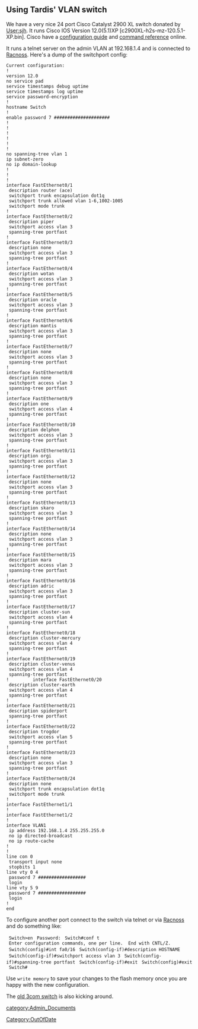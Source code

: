 ## Using Tardis' VLAN switch

We have a very nice 24 port Cisco Catalyst 2900 XL switch donated by
[User:sjh](User:sjh "wikilink"). It runs Cisco IOS Version 12.0(5.1)XP
\[c2900XL-h2s-mz-120.5.1-XP.bin\]. Cisco have a [configuration
guide](http://www.cisco.com/en/US/products/hw/switches/ps637/products_configuration_guide_book09186a008007e82a.html)
and [command
reference](http://www.cisco.com/en/US/products/hw/switches/ps637/products_command_reference_book09186a00800d855e.html)
online.

It runs a telnet server on the admin VLAN at 192.168.1.4 and is
connected to [Racnoss](Racnoss "wikilink"). Here's a dump of the
switchport config:

    Current configuration:
    !
    version 12.0
    no service pad
    service timestamps debug uptime
    service timestamps log uptime
    service password-encryption
    !
    hostname Switch
    !
    enable password 7 #####################
    !
    !
    !
    !
    !
    !
    no spanning-tree vlan 1
    ip subnet-zero
    no ip domain-lookup
    !
    !
    !
    interface FastEthernet0/1
     description router (ace)
     switchport trunk encapsulation dot1q
     switchport trunk allowed vlan 1-6,1002-1005
     switchport mode trunk
    !
    interface FastEthernet0/2
     description piper
     switchport access vlan 3
     spanning-tree portfast
    !
    interface FastEthernet0/3
     description none
     switchport access vlan 3
     spanning-tree portfast
    !
    interface FastEthernet0/4
     description wotan
     switchport access vlan 3
     spanning-tree portfast
    !
    interface FastEthernet0/5
     description oracle
     switchport access vlan 3
     spanning-tree portfast
    !
    interface FastEthernet0/6
     description mantis
     switchport access vlan 3
     spanning-tree portfast
    !
    interface FastEthernet0/7
     description none
     switchport access vlan 3
     spanning-tree portfast
    !
    interface FastEthernet0/8
     description none
     switchport access vlan 3
     spanning-tree portfast
    !
    interface FastEthernet0/9
     description one
     switchport access vlan 4
     spanning-tree portfast
    !
    interface FastEthernet0/10
     description delphon
     switchport access vlan 3
     spanning-tree portfast
    !
    interface FastEthernet0/11
     description orgi
     switchport access vlan 3
     spanning-tree portfast
    !
    interface FastEthernet0/12
     description none
     switchport access vlan 3
     spanning-tree portfast
    !
    interface FastEthernet0/13
     description skaro
     switchport access vlan 3
     spanning-tree portfast
    !
    interface FastEthernet0/14
     description none
     switchport access vlan 3
     spanning-tree portfast
    !
    interface FastEthernet0/15
     description mara
     switchport access vlan 3
     spanning-tree portfast
    !
    interface FastEthernet0/16
     description adric
     switchport access vlan 3
     spanning-tree portfast
    !
    interface FastEthernet0/17
     description cluster-sun
     switchport access vlan 4
     spanning-tree portfast
    !
    interface FastEthernet0/18
     description cluster-mercury
     switchport access vlan 4
     spanning-tree portfast
    !
    interface FastEthernet0/19
     description cluster-venus
     switchport access vlan 4
     spanning-tree portfast
    !         interface FastEthernet0/20
     description cluster-earth
     switchport access vlan 4
     spanning-tree portfast
    !
    interface FastEthernet0/21
     description spiderport
     spanning-tree portfast
    !
    interface FastEthernet0/22
     description trogdor
     switchport access vlan 5
     spanning-tree portfast
    !
    interface FastEthernet0/23
     description none
     switchport access vlan 3
     spanning-tree portfast
    !
    interface FastEthernet0/24
     description none
     switchport trunk encapsulation dot1q
     switchport mode trunk
    !
    interface FastEthernet1/1
    !
    interface FastEthernet1/2
    !
    interface VLAN1
     ip address 192.168.1.4 255.255.255.0
     no ip directed-broadcast
     no ip route-cache
    !
    !
    line con 0
     transport input none
     stopbits 1
    line vty 0 4
     password 7 ##################
     login
    line vty 5 9
     password 7 ##################
     login
    !
    end

To configure another port connect to the switch via telnet or via
[Racnoss](Racnoss "wikilink") and do something like:

` Switch>en`
` Password:`
` Switch#conf t`
` Enter configuration commands, one per line.  End with CNTL/Z.`
` Switch(config)#int fa0/16`
` Switch(config-if)#description HOSTNAME`
` Switch(config-if)#switchport access vlan 3`
` Switch(config-if)#spanning-tree portfast`
` Switch(config-if)#exit`
` Switch(config)#exit`
` Switch#`

Use `write memory` to save your changes to the flash memory once you are
happy with the new configuration.

The [old 3com switch](old_3com_switch "wikilink") is also kicking
around.

[category:Admin_Documents](category:Admin_Documents "wikilink")

[Category:OutOfDate](Category:OutOfDate "wikilink")